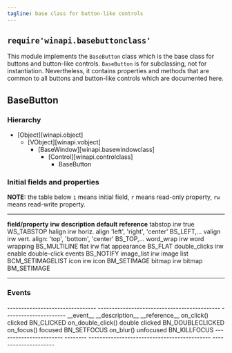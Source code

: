 ```yaml
---
tagline: base class for button-like controls
---
```


## `require'winapi.basebuttonclass'`

This module implements the `BaseButton` class which is the base class
for buttons and button-like controls. `BaseButton` is for subclassing,
not for instantiation. Nevertheless, it contains properties and methods
that are common to all buttons and button-like controls which are
documented here.

## BaseButton

### Hierarchy

* [Object][winapi.object]
	* [VObject][winapi.vobject]
		* [BaseWindow][winapi.basewindowclass]
			* [Control][winapi.controlclass]
				* BaseButton

### Initial fields and properties

<div class=small>

__NOTE:__ the table below `i` means initial field, `r` means read-only property,
`rw` means read-write property.

----------------------- -------- ----------------------------------------- -------------- ---------------------
__field/property__		__irw__	__description__									__default__		__reference__
tabstop						irw																true				WS_TABSTOP
halign						irw		horiz. align 'left', 'right', 'center'							BS_LEFT,...
valign 						irw		vert. align: 'top', 'bottom', 'center'							BS_TOP,...
word_wrap					irw		word wrapping															BS_MULTILINE
flat							irw		flat appearance														BS_FLAT
double_clicks				irw		enable double-click events											BS_NOTIFY
image_list					irw		image list																BCM_SETIMAGELIST
icon							irw		icon																		BM_SETIMAGE
bitmap						irw		bitmap																	BM_SETIMAGE
----------------------- -------- ----------------------------------------- -------------- ---------------------
</div>

### Events

<div class=small>
-------------------------------- -------------------------------------------- ----------------------
__event__								__description__										__reference__
on_click()								clicked													BN_CLICKED
on_double_click()						double clicked											BN_DOUBLECLICKED
on_focus()								focused													BN_SETFOCUS
on_blur()								unfocused												BN_KILLFOCUS
----------------------- --------	-------------------------------------------- ---------------------
</div>

